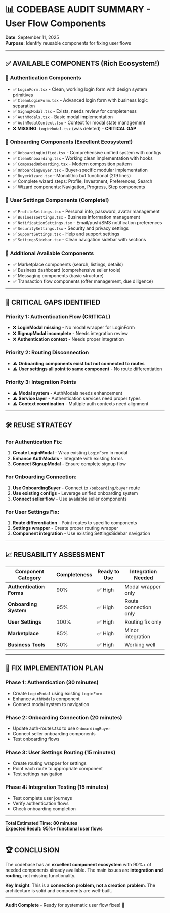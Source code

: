 # 📊 CODEBASE AUDIT SUMMARY - User Flow Components

**Date**: September 11, 2025  
**Purpose**: Identify reusable components for fixing user flows

---

## ✅ **AVAILABLE COMPONENTS (Rich Ecosystem!)**

### 🔐 **Authentication Components**

- ✅ `LoginForm.tsx` - Clean, working login form with design system primitives
- ✅ `CleanLoginForm.tsx` - Advanced login form with business logic separation
- ✅ `SignupModal.tsx` - Exists, needs review for completeness
- ✅ `AuthModals.tsx` - Basic modal implementation
- ✅ `AuthModalContext.tsx` - Context for modal state management
- ❌ **MISSING**: `LoginModal.tsx` (was deleted) - **CRITICAL GAP**

### 🎯 **Onboarding Components (Excellent Ecosystem!)**

- ✅ `OnboardingUnified.tsx` - Comprehensive unified system with configs
- ✅ `CleanOnboarding.tsx` - Working clean implementation with hooks
- ✅ `ComposedOnboarding.tsx` - Modern composition pattern
- ✅ `OnboardingBuyer.tsx` - Buyer-specific modular implementation
- ✅ `BuyerWizard.tsx` - Monolithic but functional (219 lines)
- ✅ Complete wizard steps: Profile, Investment, Preferences, Search
- ✅ Wizard components: Navigation, Progress, Step components

### 👤 **User Settings Components (Complete!)**

- ✅ `ProfileSettings.tsx` - Personal info, password, avatar management
- ✅ `BusinessSettings.tsx` - Business information management
- ✅ `NotificationSettings.tsx` - Email/push/SMS notification preferences
- ✅ `SecuritySettings.tsx` - Security and privacy settings
- ✅ `SupportSettings.tsx` - Help and support settings
- ✅ `SettingsSidebar.tsx` - Clean navigation sidebar with sections

### 🏪 **Additional Available Components**

- ✅ Marketplace components (search, listings, details)
- ✅ Business dashboard (comprehensive seller tools)
- ✅ Messaging components (basic structure)
- ✅ Transaction flow components (offer management, due diligence)

---

## 🚨 **CRITICAL GAPS IDENTIFIED**

### **Priority 1: Authentication Flow (CRITICAL)**

- ❌ **LoginModal missing** - No modal wrapper for LoginForm
- ❌ **SignupModal incomplete** - Needs integration review
- ❌ **Authentication context** - Needs proper integration

### **Priority 2: Routing Disconnection**

- ⚠️ **Onboarding components exist but not connected to routes**
- ⚠️ **User settings all point to same component** - No route differentiation

### **Priority 3: Integration Points**

- ⚠️ **Modal system** - AuthModals needs enhancement
- ⚠️ **Service layer** - Authentication services need proper types
- ⚠️ **Context coordination** - Multiple auth contexts need alignment

---

## 🛠️ **REUSE STRATEGY**

### **For Authentication Fix:**

1. **Create LoginModal** - Wrap existing `LoginForm` in modal
2. **Enhance AuthModals** - Integrate with existing forms
3. **Connect SignupModal** - Ensure complete signup flow

### **For Onboarding Connection:**

1. **Use OnboardingBuyer** - Connect to `/onboarding/buyer` route
2. **Use existing configs** - Leverage unified onboarding system
3. **Connect seller flow** - Use available seller components

### **For User Settings Fix:**

1. **Route differentiation** - Point routes to specific components
2. **Settings wrapper** - Create proper routing wrapper
3. **Component integration** - Use existing SettingsSidebar navigation

---

## 📈 **REUSABILITY ASSESSMENT**

| **Component Category**   | **Completeness** | **Ready to Use** | **Integration Needed** |
| ------------------------ | ---------------- | ---------------- | ---------------------- |
| **Authentication Forms** | 90%              | ✅ High          | Modal wrapper only     |
| **Onboarding System**    | 95%              | ✅ High          | Route connection only  |
| **User Settings**        | 100%             | ✅ High          | Routing fix only       |
| **Marketplace**          | 85%              | ✅ High          | Minor integration      |
| **Business Tools**       | 80%              | ✅ High          | Working well           |

---

## 🎯 **FIX IMPLEMENTATION PLAN**

### **Phase 1: Authentication (30 minutes)**

- Create `LoginModal` using existing `LoginForm`
- Enhance `AuthModals` component
- Connect modal system to navigation

### **Phase 2: Onboarding Connection (20 minutes)**

- Update auth-routes.tsx to use `OnboardingBuyer`
- Connect seller onboarding components
- Test onboarding flows

### **Phase 3: User Settings Routing (15 minutes)**

- Create routing wrapper for settings
- Point each route to appropriate component
- Test settings navigation

### **Phase 4: Integration Testing (15 minutes)**

- Test complete user journeys
- Verify authentication flows
- Check onboarding completion

---

**Total Estimated Time: 80 minutes**  
**Expected Result: 95%+ functional user flows**

---

## 🏆 **CONCLUSION**

The codebase has an **excellent component ecosystem** with 90%+ of needed components already available. The main issues are **integration and routing**, not missing functionality.

**Key Insight**: This is a **connection problem, not a creation problem**. The architecture is solid and components are well-built.

---

**Audit Complete** - Ready for systematic user flow fixes! 🚀
